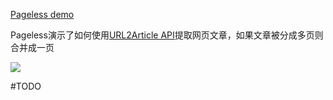 [Pageless demo](http://url2io.github.io/url2io-app-samples/pageless/)

Pageless演示了如何使用[URL2Article API](http://www.url2io.com/products#url2article)提取网页文章，如果文章被分成多页则合并成一页</p>

![](https://raw.githubusercontent.com/url2io/url2io-app-samples/master/pageless/pageless.png)

#TODO

